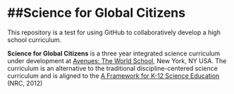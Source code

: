 ##Science for Global Citizens
===

This repository is a test for using GitHub to collaboratively develop a high school curriculum.

__Science for Global Citizens__ is a three year integrated science curriculum under development at [Avenues: The World School](http://www.avenues.org), New York, NY USA.  The curriculum is an alternative to the traditional discipline-centered science curriculum and is aligned to the [A Framework for K-12 Science Education](http://www.nap.edu/catalog.php?record_id=13165#) (NRC, 2012)
